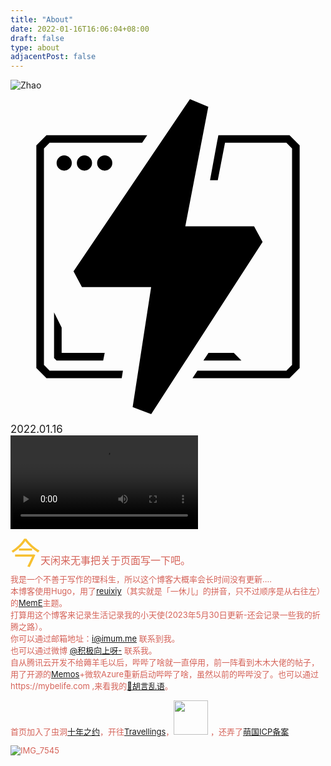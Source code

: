 ```yaml
---
title: "About"
date: 2022-01-16T16:06:04+08:00
draft: false
type: about
adjacentPost: false
---
```

![Zhao](https://cdn.jsdelivr.net/gh/tosspi/img@main//img/zhaoico2.png)

<svg role="img" viewBox="0 0 24 24" xmlns="http://www.w3.org/2000/svg"><title>Cloudflare Pages</title><path d="M10.715 14.32H5.442l-.64-1.203L13.673 0l1.397.579-1.752 9.112h5.24l.648 1.192L10.719 24l-1.412-.54ZM4.091 5.448a.5787.5787 0 1 1 0-1.1574.5787.5787 0 0 1 0 1.1574zm1.543 0a.5787.5787 0 1 1 0-1.1574.5787.5787 0 0 1 0 1.1574zm1.544 0a.5787.5787 0 1 1 0-1.1574.5787.5787 0 0 1 0 1.1574zm8.657-2.7h5.424l.772.771v16.975l-.772.772h-7.392l.374-.579h6.779l.432-.432V3.758l-.432-.432h-4.676l-.552 2.85h-.59l.529-2.877.108-.552ZM2.74 21.265l-.772-.772V3.518l.772-.771h7.677l-.386.579H2.98l-.432.432v16.496l.432.432h5.586l-.092.579zm1.157-1.93h3.28l-.116.58h-3.55l-.192-.193v-3.473l.578 1.158zm13.117 0 .579.58H14.7l.385-.58z"/></svg>

   <big>2022.01.16</big>
   <br>
   <video src="https://cdn.jsdelivr.net/gh/tosspi/mumu@main/uPic/lanjing.mp4" controls></video>
   <br>
   <font size=20 color=#f7cc003 >今</font><font size=3 color=#d56359 >天闲来无事把关于页面写一下吧。</font>  <br>
  <font size=2 color=#d56359 >我是一个不善于写作的理科生，所以这个博客大概率会长时间没有更新....  <br>
   <font size=2 color=#d56359 >本博客使用Hugo，用了[reuixiy](https://io-oi.me/)（其实就是「一休儿」的拼音，只不过顺序是从右往左）的[MemE](https://github.com/reuixiy/hugo-theme-meme)主题。</font>  <br>
   <font size=2 color=#d56359 >打算用这个博客来记录生活记录我的小天使(2023年5月30日更新-还会记录一些我的折腾之路）。</font>  <br>
   <font size=2 color=#d56359 >你可以通过邮箱地址：i@imum.me 联系到我。</font>  <br>
   <font size=2 color=#d56359 >也可以通过微博 [@积极向上呀-](https://weibo.com/zhaomumu520) 联系我。</font><br>
   <font size=2 color=#d56359 >自从腾讯云开发不给薅羊毛以后，哔哔了啥就一直停用，前一阵看到木木大佬的帖子，用了开源的[Memos](https://usememos.com/)+微软Azure重新启动哔哔了啥，虽然以前的哔哔没了。也可以通过https://mybelife.com ,来看我的[🦖胡言乱语](https://imum.me/talk/)。</font><br>


   首页加入了虫洞[十年之约](https://www.foreverblog.cn/)，开往[Travellings](https://github.com/travellings-link/travellings)，<a title="无聊湾 🥱 The Boring Bay" href="https://boringbay.com"><img height="55px" src="https://boringbay.com/api/badge/[domain]"></img></a>  ，还弄了[萌国ICP备案](https://icp.gov.moe/?keyword=20235559)
 
![IMG_7545](https://cdn.jsdelivr.net/gh/tosspi/mumu@main/uPic/IMG_7545.JPG)

